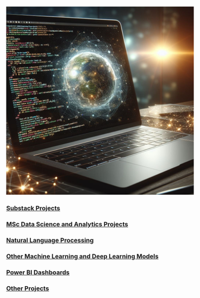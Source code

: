 ![](/images/AmendedLaptopImage.jpg)



### [Substack Projects](https://github.com/Auckland68/Data-Analysis)

### [MSc Data Science and Analytics Projects](https://github.com/Auckland68/MScDataScience)

### [Natural Language Processing](https://github.com/Auckland68/Natural-Language-Processing)

### [Other Machine Learning and Deep Learning Models](https://github.com/Auckland68/ML-Models/blob/main/README.md)

### [Power BI Dashboards](https://github.com/Auckland68/PowerBIDashboards)

### [Other Projects](https://github.com/Auckland68/Other-Projects/blob/main/README.md)



